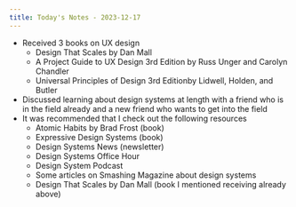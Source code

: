 ```yaml
---
title: Today's Notes - 2023-12-17
---
```

* Received 3 books on UX design
	* Design That Scales by Dan Mall
	* A Project Guide to UX Design 3rd Edition by Russ Unger and Carolyn Chandler
	* Universal Principles of Design 3rd Editionby Lidwell, Holden, and Butler
* Discussed learning about design systems at length with a friend who is in the field already and a new friend who wants to get into the field
* It was recommended that I check out the following resources
	* Atomic Habits by Brad Frost (book)
	* Expressive Design Systems (book)
	* Design Systems News (newsletter)
	* Design Systems Office Hour
	* Design System Podcast
	* Some articles on Smashing Magazine about design systems
	* Design That Scales by Dan Mall (book I mentioned receiving already above)